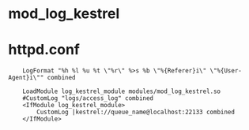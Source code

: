 mod_log_kestrel
===============

httpd.conf
=============
```
    LogFormat "%h %l %u %t \"%r\" %>s %b \"%{Referer}i\" \"%{User-Agent}i\"" combined
```
```
    LoadModule log_kestrel_module modules/mod_log_kestrel.so
    #CustomLog "logs/access_log" combined
    <IfModule log_kestrel_module>
        CustomLog |kestrel://queue_name@localhost:22133 combined
    </IfModule>
```
